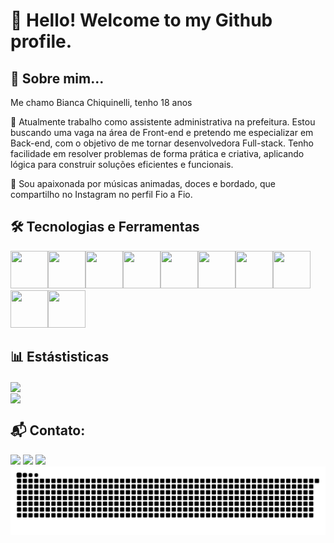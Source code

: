 # 👋 Hello! Welcome to my Github profile. 
## :woman: Sobre mim...
Me chamo Bianca Chiquinelli, tenho 18 anos

💼 Atualmente trabalho como assistente administrativa na prefeitura. Estou buscando uma vaga na área de Front-end e pretendo me especializar em Back-end, com o objetivo de me tornar desenvolvedora Full-stack. Tenho facilidade em resolver problemas de forma prática e criativa, aplicando lógica para construir soluções eficientes e funcionais.


:sparkling_heart: Sou apaixonada por músicas animadas, doces e bordado, que compartilho no Instagram no perfil Fio a Fio.
## 🛠 Tecnologias e Ferramentas
<img src="https://cdn.jsdelivr.net/gh/devicons/devicon@latest/icons/css3/css3-original-wordmark.svg" width="60" height="60"/><img src="https://cdn.jsdelivr.net/gh/devicons/devicon@latest/icons/html5/html5-original-wordmark.svg" width="60" height="60"/><img src="https://cdn.jsdelivr.net/gh/devicons/devicon@latest/icons/javascript/javascript-plain.svg" width="60" height="60"/><img src="https://cdn.jsdelivr.net/gh/devicons/devicon@latest/icons/git/git-original-wordmark.svg" width="60" height="60"/><img src="https://cdn.jsdelivr.net/gh/devicons/devicon@latest/icons/github/github-original-wordmark.svg" width="60" height="60" /><img src="https://cdn.jsdelivr.net/gh/devicons/devicon@latest/icons/inkscape/inkscape-original-wordmark.svg" width="60" height="60"/><img src="https://cdn.jsdelivr.net/gh/devicons/devicon@latest/icons/markdown/markdown-original.svg" width="60" height="60"/><img src="https://cdn.jsdelivr.net/gh/devicons/devicon@latest/icons/notion/notion-plain.svg" width="60" height="60"/><img src="https://cdn.jsdelivr.net/gh/devicons/devicon@latest/icons/vercel/vercel-line-wordmark.svg" width="60" height="60"/><img src="https://cdn.jsdelivr.net/gh/devicons/devicon@latest/icons/visualstudio/visualstudio-original.svg" width="60" height="60" />

## 📊 Estástisticas

<div>
<a href="https://github.com/chiquinelli-bia"><img loading="lazy" img align="center" height="180em" src="https://github-readme-stats.vercel.app/api/top-langs/?username=chiquinelli-bia&layout=compact&langs_count=7&theme=dracula"/></a>          
</div>
<div>
<a href="https://github.com/chiquinelli-bia"><img loading="lazy" img align="center" height="180em" src="https://github-readme-stats.vercel.app/api?username=chiquinelli-bia&show_icons=true&theme=dracula&include_all_commits=true&count_private=true"/></a>
</div>
          
## 📬 Contato:
<div>
<a href="https://instagram.com/biancachiquinelli" target="_blank"><img loading="lazy" src="https://img.shields.io/badge/-Instagram-%23E4405F?style=for-the-badge&logo=instagram&logoColor=white" target="_blank"></a>
<a href = "mailto:bchiquinelli24@gmail.com"><img loading="lazy" src="https://img.shields.io/badge/Gmail-D14836?style=for-the-badge&logo=gmail&logoColor=white" target="_blank"></a>
<a href="https://www.linkedin.com/in/bianca-chiquinelli-186004253/" target="_blank"><img loading="lazy" src="https://img.shields.io/badge/-LinkedIn-%230077B5?style=for-the-badge&logo=linkedin&logoColor=white" target="_blank"></a>   
</div>

<picture>
  <source media="(prefers-color-scheme: dark)" srcset="https://raw.githubusercontent.com/chiquinelli-bia/chiquinelli-bia/output/github-snake-dark.svg" />
  <source media="(prefers-color-scheme: light)" srcset="https://raw.githubusercontent.com/chiquinelli-bia/chiquinelli-bia/output/github-snake.svg" />
  <img alt="github-snake" src="https://raw.githubusercontent.com/chiquinelli-bia/chiquinelli-bia/output/github-snake.svg" />
</picture>

          
          
          
          
          
          
          
          
          
